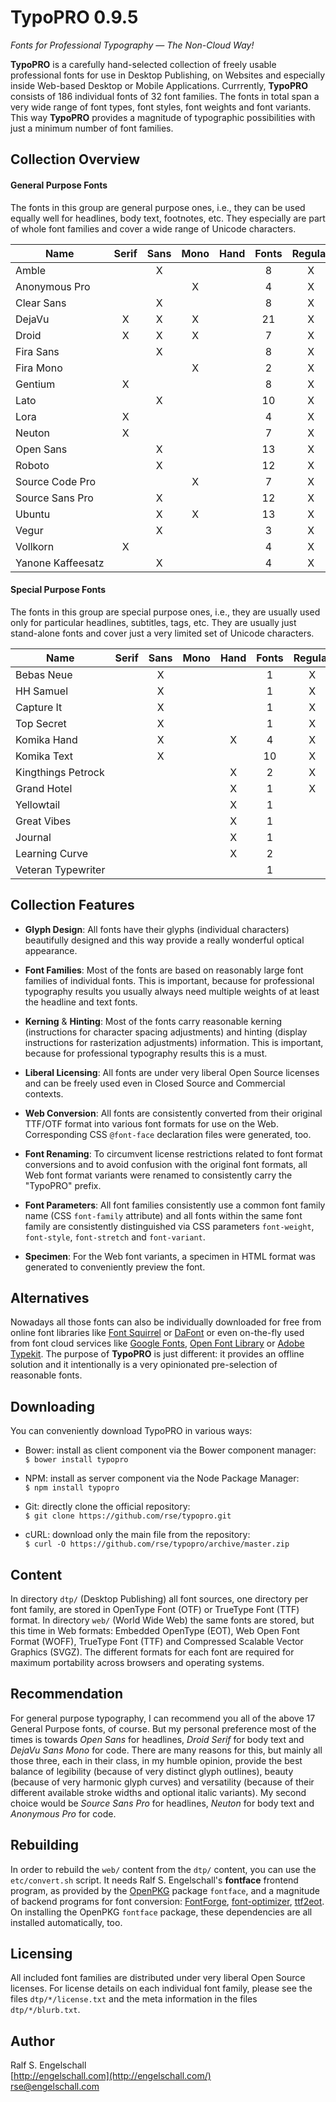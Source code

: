 
TypoPRO 0.9.5
=============

*Fonts for Professional Typography &mdash; The Non-Cloud Way!*

**TypoPRO** is a carefully hand-selected collection of freely usable
professional fonts for use in Desktop Publishing, on Websites and
especially inside Web-based Desktop or Mobile Applications. Currrently,
**TypoPRO** consists of 186 individual fonts of 32 font families. The
fonts in total span a very wide range of font types, font styles, font
weights and font variants. This way **TypoPRO** provides a magnitude of
typographic possibilities with just a minimum number of font families.

Collection Overview
-------------------

#### General Purpose Fonts

The fonts in this group are general purpose ones, i.e., they can be used
equally well for headlines, body text, footnotes, etc. They especially
are part of whole font families and cover a wide range of Unicode
characters.

Name                      |Serif|Sans|Mono|Hand|Fonts|Regular|Italic|Cond|Thin|Medium|Normal|Bold|Black
--------------------------|:---:|:--:|:--:|:--:|:---:|:-----:|:----:|:--:|:--:|:----:|:----:|:--:|:---:
Amble                     |     | X  |    |    |  8  |  X    |  X   | X  | X  |      |  X   | X  |
Anonymous&nbsp;Pro        |     |    | X  |    |  4  |  X    |  X   |    |    |      |  X   | X  |
Clear Sans                |     | X  |    |    |  8  |  X    |  X   |    | X  |  X   |  X   | X  |
DejaVu                    |  X  | X  | X  |    | 21  |  X    |  X   | X  | X  |      |  X   | X  |
Droid                     |  X  | X  | X  |    |  7  |  X    |  X   |    |    |      |  X   | X  |
Fira&nbsp;Sans            |     | X  |    |    |  8  |  X    |  X   |    | X  |  X   |  X   | X  |
Fira&nbsp;Mono            |     |    | X  |    |  2  |  X    |      |    |    |      |  X   | X  |
Gentium                   |  X  |    |    |    |  8  |  X    |  X   |    |    |      |  X   | X  |
Lato                      |     | X  |    |    | 10  |  X    |  X   |    | X  |  X   |  X   | X  | X
Lora                      |  X  |    |    |    |  4  |  X    |  X   |    |    |      |  X   | X  |
Neuton                    |  X  |    |    |    |  7  |  X    |  X   |    | X  |  X   |  X   | X  | X
Open&nbsp;Sans            |     | X  |    |    | 13  |  X    |  X   | X  |    |  X   |  X   | X  | X
Roboto                    |     | X  |    |    | 12  |  X    |  X   | X  | X  |  X   |  X   | X  |
Source&nbsp;Code&nbsp;Pro |     |    | X  |    |  7  |  X    |      |    | X  |  X   |  X   | X  | X
Source&nbsp;Sans&nbsp;Pro |     | X  |    |    | 12  |  X    |  X   |    | X  |  X   |  X   | X  | X
Ubuntu                    |     | X  | X  |    | 13  |  X    |  X   | X  | X  |  X   |  X   | X  |
Vegur                     |     | X  |    |    |  3  |  X    |      |    |    |  X   |  X   | X  |
Vollkorn                  | X   |    |    |    |  4  |  X    |  X   |    |    |      |  X   | X  |
Yanone&nbsp;Kaffeesatz    |     | X  |    |    |  4  |  X    |      |    | X  |  X   |  X   | X  |

#### Special Purpose Fonts

The fonts in this group are special purpose ones, i.e., they are usually
used only for particular headlines, subtitles, tags, etc. They are
usually just stand-alone fonts and cover just a very limited set of
Unicode characters.

Name                   |Serif|Sans|Mono|Hand|Fonts|Regular|Italic|Cond|Thin|Medium|Normal|Bold|Black
-----------------------|:---:|:--:|:--:|:--:|:---:|:-----:|:----:|:--:|:--:|:----:|:----:|:--:|:---:
Bebas&nbsp;Neue        |     | X  |    |    |  1  |  X    |      |    |    |      |      |    | X
HH&nbsp;Samuel         |     | X  |    |    |  1  |  X    |      |    |    |      |      |    | X
Capture&nbsp;It        |     | X  |    |    |  1  |  X    |      |    |    |      |      |    | X
Top&nbsp;Secret        |     | X  |    |    |  1  |  X    |      |    |    |      |      |    | X
Komika&nbsp;Hand       |     | X  |    | X  |  4  |  X    |  X   |    |    |      |  X   | X  |
Komika&nbsp;Text       |     | X  |    |    | 10  |  X    |  X   |    | X  |      |  X   | X  |
Kingthings&nbsp;Petrock|     |    |    | X  |  2  |  X    |      |    | X  |      |  X   |    |
Grand&nbsp;Hotel       |     |    |    | X  |  1  |  X    |      |    |    |      |  X   |    |
Yellowtail             |     |    |    | X  |  1  |       |  X   |    |    |      |  X   |    |
Great&nbsp;Vibes       |     |    |    | X  |  1  |       |  X   |    |    |      |  X   |    |
Journal                |     |    |    | X  |  1  |       |  X   |    |    |      |  X   |    |
Learning&nbsp;Curve    |     |    |    | X  |  2  |       |  X   |    | X  |      |  X   |    |
Veteran&nbsp;Typewriter|     |    |    |    |  1  |       |      |    |    |      |  X   |    |

Collection Features
-------------------

- **Glyph Design**:
  All fonts have their glyphs (individual characters) beautifully
  designed and this way provide a really wonderful optical appearance.

- **Font Families**:
  Most of the fonts are based on reasonably large font families of
  individual fonts. This is important, because for professional
  typography results you usually always need multiple weights of at
  least the headline and text fonts.

- **Kerning** & **Hinting**:
  Most of the fonts carry reasonable kerning (instructions for
  character spacing adjustments) and hinting (display instructions for
  rasterization adjustments) information. This is important, because for
  professional typography results this is a must.

- **Liberal Licensing**:
  All fonts are under very liberal Open Source licenses and can be
  freely used even in Closed Source and Commercial contexts.

- **Web Conversion**:
  All fonts are consistently converted from their original TTF/OTF
  format into various font formats for use on the Web. Corresponding
  CSS `@font-face` declaration files were generated, too.

- **Font Renaming**:
  To circumvent license restrictions related to font format conversions
  and to avoid confusion with the original font formats, all Web font
  format variants were renamed to consistently carry the "TypoPRO"
  prefix.

- **Font Parameters**:
  All font families consistently use a common font family name (CSS
  `font-family` attribute) and all fonts within the same font family
  are consistently distinguished via CSS parameters `font-weight`,
  `font-style`, `font-stretch` and `font-variant`.

- **Specimen**:
  For the Web font variants, a specimen in HTML format was generated to
  conveniently preview the font.

Alternatives
------------

Nowadays all those fonts can also be individually
downloaded for free from online font libraries like
[Font Squirrel](http://www.fontsquirrel.com/) or
[DaFont](http://www.dafont.com/) or even on-the-fly used from font
cloud services like [Google Fonts](http://www.google.com/fonts),
[Open Font Library](http://openfontlibrary.org/) or
[Adobe Typekit](https://typekit.com/). The purpose of **TypoPRO** is just
different: it provides an offline solution and it intentionally
is a very opinionated pre-selection of reasonable fonts.

Downloading
-----------

You can conveniently download TypoPRO in various ways:

- Bower: install as client component via the Bower component manager:<br/>
  `$ bower install typopro`

- NPM: install as server component via the Node Package Manager:<br/>
  `$ npm install typopro`

- Git: directly clone the official repository:<br/>
  `$ git clone https://github.com/rse/typopro.git`

- cURL: download only the main file from the repository:<br/>
  `$ curl -O https://github.com/rse/typopro/archive/master.zip`

Content
-------

In directory `dtp/` (Desktop Publishing) all font sources, one directory
per font family, are stored in OpenType Font (OTF) or TrueType Font
(TTF) format. In directory `web/` (World Wide Web) the same fonts are
stored, but this time in Web formats: Embedded OpenType (EOT), Web Open
Font Format (WOFF), TrueType Font (TTF) and Compressed Scalable Vector
Graphics (SVGZ). The different formats for each font are required for
maximum portability across browsers and operating systems.

Recommendation
--------------

For general purpose typography, I can recommend you all of the above 17
General Purpose fonts, of course. But my personal preference most of
the times is towards *Open Sans* for headlines, *Droid Serif* for body
text and *DejaVu Sans Mono* for code. There are many reasons for this,
but mainly all those three, each in their class, in my humble opinion,
provide the best balance of legibility (because of very distinct
glyph outlines), beauty (because of very harmonic glyph curves) and
versatility (because of their different available stroke widths and
optional italic variants). My second choice would be *Source Sans Pro*
for headlines, *Neuton* for body text and *Anonymous Pro* for code.

Rebuilding
----------

In order to rebuild the `web/` content from the `dtp/` content,
you can use the `etc/convert.sh` script. It needs Ralf S. Engelschall's **fontface**
frontend program, as provided by the [OpenPKG](http://www.openpkg.org/) package `fontface`,
and a magnitude of backend programs for font conversion: [FontForge](http://fontforge.org/),
[font-optimizer](http://bitbucket.org/philip/font-optimizer/), [ttf2eot](http://ttf2eot.googlecode.com/).
On installing the OpenPKG `fontface` package, these dependencies are all installed automatically, too.

Licensing
---------

All included font families are distributed under very liberal Open Source licenses.
For license details on each individual font family, please see the files
`dtp/*/license.txt` and the meta information in the files `dtp/*/blurb.txt`.

Author
------

Ralf S. Engelschall<br/>
[http://engelschall.com](http://engelschall.com/)<br/>
[rse@engelschall.com](mailto:rse@engelschall.com)

